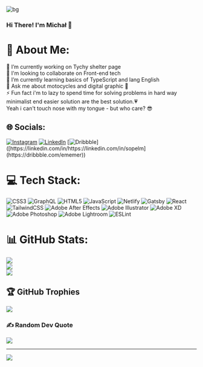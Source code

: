 ![bg](https://user-images.githubusercontent.com/46853050/175365348-61d34e05-6ec2-4682-a299-82534fe2b594.jpg)

### Hi There! I'm Michał 👋
# 💫 About Me:
🔭 I’m currently working on Tychy shelter page<br>👯 I'm looking to collaborate on Front-end tech<br>🌱 I’m currently learning basics of TypeScript and lang English<br>💬 Ask me about motocycles and digital graphic 🤤<br>⚡ Fun fact i'm to lazy to spend time for solving problems in hard way minimalist end easier solution are the best solution.💗<br>Yeah i can't touch nose with my tongue - but who care? 😎


## 🌐 Socials:
[![Instagram](https://img.shields.io/badge/Instagram-%23E4405F.svg?logo=Instagram&logoColor=white)](https://instagram.com/https://www.instagram.com/ememerunio/) [![LinkedIn](https://img.shields.io/badge/LinkedIn-%230077B5.svg?logo=linkedin&logoColor=white)](https://linkedin.com/in/https://linkedin.com/in/sopelm) 
[![Dribbble]([https://img.shields.io/badge/LinkedIn-%230077B5.svg?logo=linkedin&logoColor=white](https://img.shields.io/badge/Dribbble-EA4C89?style=for-the-badge&logo=dribbble&logoColor=white))]([https://linkedin.com/in/https://linkedin.com/in/sopelm](https://dribbble.com/ememer)) 


# 💻 Tech Stack:
![CSS3](https://img.shields.io/badge/css3-%231572B6.svg?style=for-the-badge&logo=css3&logoColor=white) ![GraphQL](https://img.shields.io/badge/-GraphQL-E10098?style=for-the-badge&logo=graphql&logoColor=white) ![HTML5](https://img.shields.io/badge/html5-%23E34F26.svg?style=for-the-badge&logo=html5&logoColor=white) ![JavaScript](https://img.shields.io/badge/javascript-%23323330.svg?style=for-the-badge&logo=javascript&logoColor=%23F7DF1E) ![Netlify](https://img.shields.io/badge/netlify-%23000000.svg?style=for-the-badge&logo=netlify&logoColor=#00C7B7) ![Gatsby](https://img.shields.io/badge/Gatsby-%23663399.svg?style=for-the-badge&logo=gatsby&logoColor=white) ![React](https://img.shields.io/badge/react-%2320232a.svg?style=for-the-badge&logo=react&logoColor=%2361DAFB) ![TailwindCSS](https://img.shields.io/badge/tailwindcss-%2338B2AC.svg?style=for-the-badge&logo=tailwind-css&logoColor=white) ![Adobe After Effects](https://img.shields.io/badge/Adobe%20After%20Effects-9999FF.svg?style=for-the-badge&logo=Adobe%20After%20Effects&logoColor=white) ![Adobe Illustrator](https://img.shields.io/badge/adobeillustrator-%23FF9A00.svg?style=for-the-badge&logo=adobeillustrator&logoColor=white) ![Adobe XD](https://img.shields.io/badge/Adobe%20XD-470137?style=for-the-badge&logo=Adobe%20XD&logoColor=#FF61F6) ![Adobe Photoshop](https://img.shields.io/badge/adobephotoshop-%2331A8FF.svg?style=for-the-badge&logo=adobephotoshop&logoColor=white) ![Adobe Lightroom](https://img.shields.io/badge/Adobe%20Lightroom-31A8FF.svg?style=for-the-badge&logo=Adobe%20Lightroom&logoColor=white) ![ESLint](https://img.shields.io/badge/ESLint-4B3263?style=for-the-badge&logo=eslint&logoColor=white)
# 📊 GitHub Stats:
![](https://github-readme-stats.vercel.app/api?username=ememer&theme=midnight-purple&hide_border=true&include_all_commits=false&count_private=true)<br/>
![](https://github-readme-streak-stats.herokuapp.com/?user=ememer&theme=midnight-purple&hide_border=true)<br/>
![](https://github-readme-stats.vercel.app/api/top-langs/?username=ememer&theme=midnight-purple&hide_border=true&include_all_commits=false&count_private=true&layout=compact)

## 🏆 GitHub Trophies
![](https://github-profile-trophy.vercel.app/?username=ememer&theme=radical&no-frame=false&no-bg=false&margin-w=4)

### ✍️ Random Dev Quote
![](https://quotes-github-readme.vercel.app/api?type=horizontal&theme=radical)

---
[![](https://visitcount.itsvg.in/api?id=ememer&icon=0&color=0)](https://visitcount.itsvg.in)

